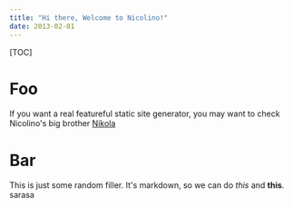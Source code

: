 ```yaml
---
title: "Hi there, Welcome to Nicolino!"
date: 2013-02-01
---
```


[TOC]

# Foo

If you want a real featureful static site generator, you may want to check Nicolino's
big brother [Nikola](http://getnikola.com)

# Bar

This is just some random filler. It's markdown, so we can do *this* and **this**.
sarasa
